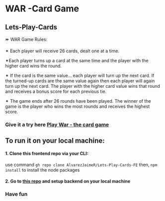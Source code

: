 # WAR -Card Game
## Lets-Play-Cards
⏩ WAR Game Rules:

✴ Each player will receive 26 cards, dealt one at a time.

✴Each player turns up a card at the same time and the player with the higher card wins the round. 

✴ If the card is the same value... each player will turn up the next card. If the turned-up cards are the same value again then each player will again turn up the next card. The player with the higher card value wins that round and receives a bonus score for each previous tie. 

✴ The game ends after 26 rounds have been played. The winner of the game is the player who wins the most rounds and receives the highest score.

### **Give it a try here**  [Play War - the card game](https://quiet-sierra-fe.herokuapp.com/)

## To run it on your local machine:
 #### 1. Clone this frontend repo via your CLI:
 use command `gh repo clone AlvarezJaimeR/Lets-Play-Cards-FE`
 then, `npm install` to install the node packages
 
 #### 2. Go to [this repo](https://github.com/SonsOfAhriman/Lets-Play-Cards) and setup backend on your local machine
 
 ### Have fun